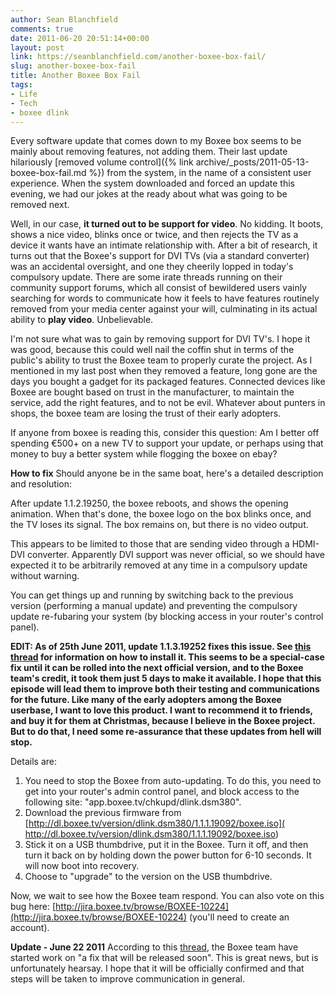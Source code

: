 ```yaml
---
author: Sean Blanchfield
comments: true
date: 2011-06-20 20:51:14+00:00
layout: post
link: https://seanblanchfield.com/another-boxee-box-fail/
slug: another-boxee-box-fail
title: Another Boxee Box Fail
tags:
- Life
- Tech
- boxee dlink
---
```


Every software update that comes down to my Boxee box seems to be mainly about removing features, not adding them. Their last update hilariously [removed volume control]({% link archive/_posts/2011-05-13-boxee-box-fail.md %}) from the system, in the name of a consistent user experience. When the system downloaded and forced an update this evening, we had our jokes at the ready about what was going to be removed next.

<!-- more -->

Well, in our case, **it turned out to be support for video**. No kidding. It boots, shows a nice video, blinks once or twice, and then rejects the TV as a device it wants have an intimate relationship with. After a bit of research, it turns out that the Boxee's support for DVI TVs (via a standard converter) was an accidental oversight, and one they cheerily lopped in today's compulsory update. There are some irate threads running on their community support forums, which all consist of bewildered users vainly searching for words to communicate how it feels to have features routinely removed from your media center against your will, culminating in its actual ability to **play video**. Unbelievable.

I'm not sure what was to gain by removing support for DVI TV's. I hope it was good, because this could well nail the coffin shut in terms of the public's ability to trust the Boxee team to properly curate the project. As I mentioned in my last post when they removed a feature, long gone are the days you bought a gadget for its packaged features. Connected devices like Boxee are bought based on trust in the manufacturer, to maintain the service, add the right features, and to not be evil. Whatever about punters in shops, the boxee team are losing the trust of their early adopters.

If anyone from boxee is reading this, consider this question: Am I better off spending €500+ on a new TV to support your update, or perhaps using that money to buy a better system while flogging the boxee on ebay?

**How to fix** Should anyone be in the same boat, here's a detailed description and resolution:

After update 1.1.2.19250, the boxee reboots, and shows the opening animation. When that's done, the boxee logo on the box blinks once, and the TV loses its signal. The box remains on, but there is no video output.

This appears to be limited to those that are sending video through a HDMI-DVI converter. Apparently DVI support was never official, so we should have expected it to be arbitrarily removed at any time in a compulsory update without warning.

You can get things up and running by switching back to the previous version (performing a manual update) and preventing the compulsory update re-fubaring your system (by blocking access in your router's control panel).

**EDIT: As of 25th June 2011, update 1.1.3.19252 fixes this issue. See [this thread](http://forums.boxee.tv/showthread.php?t=37901) for information on how to install it. This seems to be a special-case fix until it can be rolled into the next official version, and to the Boxee team's credit, it took them just 5 days to make it available. I hope that this episode will lead them to improve both their testing and communications for the future. Like many of the early adopters among the Boxee userbase, I want to love this product. I want to recommend it to friends, and buy it for them at Christmas, because I believe in the Boxee project. But to do that, I need some re-assurance that these updates from hell will stop.**

Details are:

1.  You need to stop the Boxee from auto-updating. To do this, you need to get into your router's admin control panel, and block access to the following site: "app.boxee.tv/chkupd/dlink.dsm380".
2.  Download the previous firmware from [http://dl.boxee.tv/version/dlink.dsm380/1.1.1.19092/boxee.iso](
    http://dl.boxee.tv/version/dlink.dsm380/1.1.1.19092/boxee.iso)
3.  Stick it on a USB thumbdrive, put it in the Boxee. Turn it off, and then turn it back on by holding down the power button for 6-10 seconds. It will now boot into recovery.
4.  Choose to "upgrade" to the version on the USB thumbdrive.

Now, we wait to see how the Boxee team respond. You can also vote on this bug here: [http://jira.boxee.tv/browse/BOXEE-10224](http://jira.boxee.tv/browse/BOXEE-10224) (you'll need to create an account).

**Update - June 22 2011** According to this [thread](http://forums.boxee.tv/showthread.php?t=37520&page=17), the Boxee team have started work on "a fix that will be released soon". This is great news, but is unfortunately hearsay. I hope that it will be officially confirmed and that steps will be taken to improve communication in general.